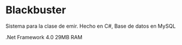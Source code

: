 # Blackbuster
Sistema para la clase de emir. Hecho en C#, Base de datos en MySQL

.Net Framework 4.0
29MB RAM
